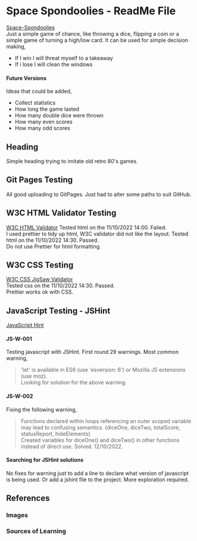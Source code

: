 # Space Spondoolies - ReadMe File   
[Space-Spondoolies](https://gisjim.github.io/space-spondoolies/)      
Just a simple game of chance, like throwing a dice, flipping a coin or a simple game of turning
a high/low card. It can be used for simple decision making,   
- If I win I will threat myself to a takeaway
- If i lose I will clean the windows   

#### Future Versions   
Ideas that could be added,   
- Collect statistics   
- How long the game lasted       
- How many double dice were thrown    
- How many even scores    
- How many odd scores    

## Heading    
Simple heading trying to imitate old retro 80's games.    


## Git Pages Testing   
All good uploading to GitPages. Just had to alter some paths to suit GitHub.    

## W3C HTML Validator Testing   
[W3C HTML Validator](https://validator.w3.org/)
Tested html on the 11/10/2022 14:00. Failed.         
I used prettier to tidy up html, W3C validator did not like the layout.
Tested html on the 11/10/2022 14:30. Passed.   
Do not use Prettier for html formatting.

## W3C CSS Testing    
[W3C CSS JigSaw Validator](https://jigsaw.w3.org/css-validator/)     
Tested css on the 11/10/2022 14:30. Passed.    
Prettier works ok with CSS.    

## JavaScript Testing - JSHint    
[JavaScript Hint](https://jshint.com/)   

#### JS-W-001    
Testing javascript with JSHint. First round 29 warnings. Most common warning,    
> 'let' is available in ES6 (use 'esversion: 6') or Mozilla JS extensions (use moz).   
Looking for solution for the above warning.    

#### JS-W-002    
Fixing the following warning,   
> Functions declared within loops referencing an outer scoped variable may lead to confusing semantics. (diceOne, diceTwo, totalScore, statusReport, hideElements)    
Created variables for diceOne() and diceTwo() in other functions instead of direct use. Solved. 12/10/2022.     

#### Searching for JSHint solutions   
No fixes for warning just to add a line to declare what version of javascript is being used. Or add
a jshint file to the project. More exploration required.   

## References     

### Images   

### Sources of Learning    




